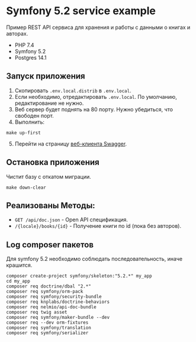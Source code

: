 # Symfony 5.2 service example

Пример REST API сервиса для хранения и работы с данными о книгах и авторах.

- PHP 7.4
- Symfony 5.2
- Postgres 14.1

## Запуск приложения

1. Скопировать `.env.local.distrib` в `.env.local`.
2. Если необходимо, отредактировать `.env.local`. По умолчанию, редактирование не нужно.
3. Веб сервер будет поднять на 80 порту. Нужно убедиться, что свободен порт.
4. Выполнить:
```
make up-first
```
5. Перейти на страницу [веб-клиента Swagger](http://localhost/api/doc/).

## Остановка приложения

Чистит базу с откатом миграции.

```
make down-clear
```

## Реализованы Методы:
- `GET /api/doc.json` - Open API спецификация.
- `/{locale}/books/{id}` - Получение книги по id (пока без авторов).

## Log composer пакетов

Для symfony 5.2 необходимо соблюдать последовательность, иначе крашится.

```
composer create-project symfony/skeleton:"5.2.*" my_app
cd my_app
composer req doctrine/dbal "2.*"
composer req symfony/orm-pack
composer req symfony/security-bundle
composer req knplabs/doctrine-behaviors
composer req nelmio/api-doc-bundle
composer req twig asset
composer req symfony/maker-bundle --dev
composer req --dev orm-fixtures
composer req symfony/translation
composer req symfony/serializer
```
